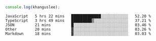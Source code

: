 ```js
console.log(khanguslee);
```

<!--START_SECTION:waka-->
```text
JavaScript   5 hrs 22 mins   █████████████░░░░░░░░░░░░   52.20 % 
TypeScript   3 hrs 49 mins   █████████▒░░░░░░░░░░░░░░░   37.21 % 
JSON         21 mins         █░░░░░░░░░░░░░░░░░░░░░░░░   03.46 % 
Other        20 mins         ▓░░░░░░░░░░░░░░░░░░░░░░░░   03.26 % 
Markdown     18 mins         ▓░░░░░░░░░░░░░░░░░░░░░░░░   03.03 % 
```
<!--END_SECTION:waka-->

<!--
**khanguslee/khanguslee** is a ✨ _special_ ✨ repository because its `README.md` (this file) appears on your GitHub profile.

Here are some ideas to get you started:

- 🔭 I’m currently working on ...
- 🌱 I’m currently learning ...
- 👯 I’m looking to collaborate on ...
- 🤔 I’m looking for help with ...
- 💬 Ask me about ...
- 📫 How to reach me: ...
- 😄 Pronouns: ...
- ⚡ Fun fact: ...
-->
